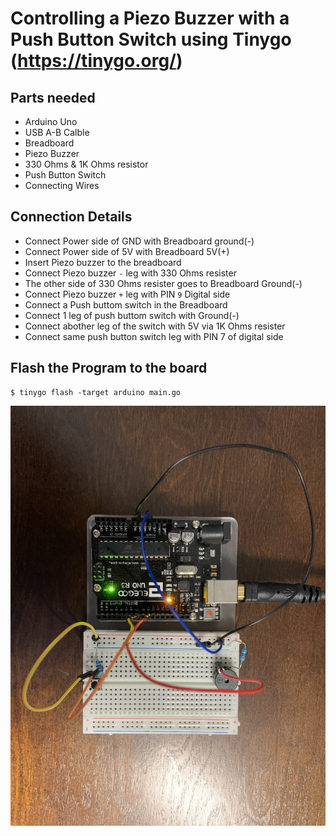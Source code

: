 # Controlling a Piezo Buzzer with a Push Button Switch using Tinygo (https://tinygo.org/)

## Parts needed
  
  * Arduino Uno
  * USB A-B Calble
  * Breadboard
  * Piezo Buzzer
  * 330 Ohms & 1K Ohms resistor
  * Push Button Switch
  * Connecting Wires

## Connection Details 
  
  * Connect Power side of GND with Breadboard ground(-)
  * Connect Power side of 5V with Breadboard 5V(+)
  * Insert Piezo buzzer to the breadboard
  * Connect Piezo buzzer `-` leg with 330 Ohms resister
  * The other side of 330 Ohms resister goes to Breadboard Ground(-)
  * Connect Piezo buzzer `+` leg with PIN `9` Digital side
  * Connect a Push buttom switch in the Breadboard
  * Connect 1 leg of push buttom switch with Ground(-)
  * Connect abother leg of the switch with 5V via 1K Ohms resister
  * Connect same push button switch leg with PIN 7 of digital side

## Flash the Program to the board

```
$ tinygo flash -target arduino main.go
```
  
   ![Project2](project2.jpg)
